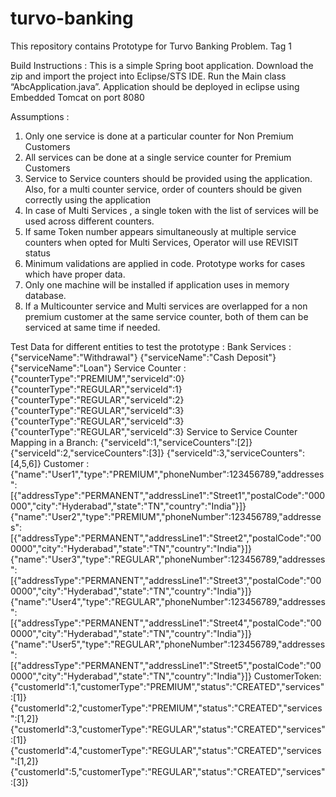 # turvo-banking
This repository contains Prototype for Turvo Banking Problem. 
Tag 1

Build Instructions : 
This is a simple Spring boot application. 
Download the zip and import the project into Eclipse/STS IDE.
Run the Main class “AbcApplication.java”. Application should be deployed in eclipse using Embedded Tomcat on port 8080

Assumptions : 
1. Only one service is done at a particular counter for Non Premium Customers
2. All services can be done at a single service counter for Premium Customers
3. Service to Service counters should be provided using the application. Also, for a multi counter service, order of counters should be given correctly using the application
4. In case of Multi Services , a single token with the list of services will be used across different counters. 
5. If same Token number appears simultaneously at multiple service counters when opted for Multi Services, Operator will use REVISIT status
6. Minimum validations are applied in code. Prototype works for cases which have proper data.
7. Only one machine will be installed if application uses in memory database.
8. If a Multicounter service and Multi services are overlapped for a non premium customer at the same service counter, both of               them can be serviced at same time if needed.

Test Data for different entities to test the prototype :
Bank Services :
      {"serviceName":"Withdrawal"}
      {"serviceName":"Cash Deposit"}
      {"serviceName":"Loan"}
Service Counter :
      {"counterType":"PREMIUM","serviceId":0}
      {"counterType":"REGULAR","serviceId":1}
      {"counterType":"REGULAR","serviceId":2}
      {"counterType":"REGULAR","serviceId":3}
      {"counterType":"REGULAR","serviceId":3}
      {"counterType":"REGULAR","serviceId":3}
Service to Service Counter Mapping in a Branch:
      {"serviceId":1,"serviceCounters":[2]}
      {"serviceId":2,"serviceCounters":[3]}
      {"serviceId":3,"serviceCounters":[4,5,6]}
Customer :
      {"name":"User1","type":"PREMIUM","phoneNumber":123456789,"addresses":[{"addressType":"PERMANENT","addressLine1":"Street1","postalCode":"000000","city":"Hyderabad","state":"TN","country":"India"}]}
      {"name":"User2","type":"PREMIUM","phoneNumber":123456789,"addresses":[{"addressType":"PERMANENT","addressLine1":"Street2","postalCode":"000000","city":"Hyderabad","state":"TN","country":"India"}]}
      {"name":"User3","type":"REGULAR","phoneNumber":123456789,"addresses":[{"addressType":"PERMANENT","addressLine1":"Street3","postalCode":"000000","city":"Hyderabad","state":"TN","country":"India"}]}
      {"name":"User4","type":"REGULAR","phoneNumber":123456789,"addresses":[{"addressType":"PERMANENT","addressLine1":"Street4","postalCode":"000000","city":"Hyderabad","state":"TN","country":"India"}]}
      {"name":"User5","type":"REGULAR","phoneNumber":123456789,"addresses":[{"addressType":"PERMANENT","addressLine1":"Street5","postalCode":"000000","city":"Hyderabad","state":"TN","country":"India"}]}
CustomerToken:
      {"customerId":1,"customerType":"PREMIUM","status":"CREATED","services":[1]}
      {"customerId":2,"customerType":"PREMIUM","status":"CREATED","services":[1,2]}
      {"customerId":3,"customerType":"REGULAR","status":"CREATED","services":[1]}
      {"customerId":4,"customerType":"REGULAR","status":"CREATED","services":[1,2]}
      {"customerId":5,"customerType":"REGULAR","status":"CREATED","services":[3]}



